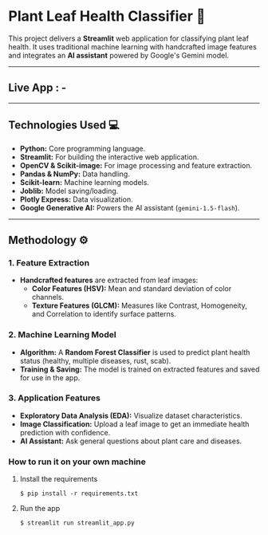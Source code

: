 # Plant Leaf Health Classifier 🌿

This project delivers a **Streamlit** web application for classifying plant leaf health. It uses traditional machine learning with handcrafted image features and integrates an **AI assistant** powered by Google's Gemini model.

---
## Live App : - 

---

## Technologies Used 💻

* **Python:** Core programming language.
* **Streamlit:** For building the interactive web application.
* **OpenCV & Scikit-image:** For image processing and feature extraction.
* **Pandas & NumPy:** Data handling.
* **Scikit-learn:** Machine learning models.
* **Joblib:** Model saving/loading.
* **Plotly Express:** Data visualization.
* **Google Generative AI:** Powers the AI assistant (`gemini-1.5-flash`).

---

## Methodology ⚙️

### 1. Feature Extraction

* **Handcrafted features** are extracted from leaf images:
    * **Color Features (HSV):** Mean and standard deviation of color channels.
    * **Texture Features (GLCM):** Measures like Contrast, Homogeneity, and Correlation to identify surface patterns.

### 2. Machine Learning Model

* **Algorithm:** A **Random Forest Classifier** is used to predict plant health status (healthy, multiple diseases, rust, scab).
* **Training & Saving:** The model is trained on extracted features and saved for use in the app.

### 3. Application Features

* **Exploratory Data Analysis (EDA):** Visualize dataset characteristics.
* **Image Classification:** Upload a leaf image to get an immediate health prediction with confidence.
* **AI Assistant:** Ask general questions about plant care and diseases.

### How to run it on your own machine

1. Install the requirements

   ```
   $ pip install -r requirements.txt
   ```

2. Run the app

   ```
   $ streamlit run streamlit_app.py
   ```
